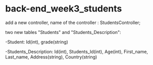 # back-end_week3_students

add a new controller, name of the controller : StudentsController; 

two new tables "Students" and "Students_Description":

-Student:
  Id(int), grade(string)
  
-Students_Description:
  Id(int), Students_Id(int), Age(int), First_name, Last_name, Address(string), Country(string)
